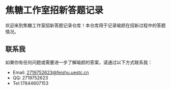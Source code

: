 # 焦糖工作室招新答题记录
欢迎来到焦糖工作室招新答题记录仓库！本仓库用于记录喻颜在招新过程中的答题情况。

## 联系我

如果你有任何问题或需要进一步了解喻颜的答案，请通过以下方式联系我：

- Email: 2719752623@feishu.uestc.cn
- QQ: 2719752623
- Tel:17844607153        
